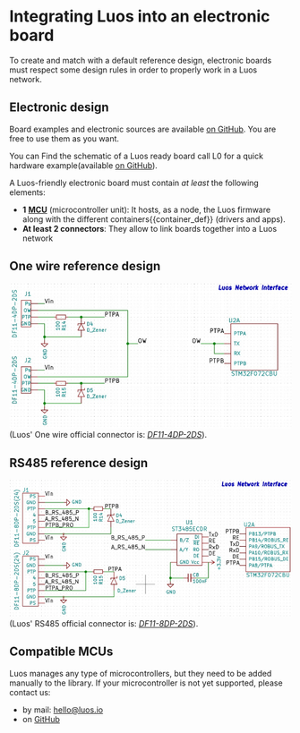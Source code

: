 # Integrating Luos into an electronic board
To create and match with a default reference design, electronic boards must respect some design rules in order to properly work in a Luos network.

## Electronic design
Board examples and electronic sources are available <a href="https://github.com/Luos-io/Examples/tree/master/Projects" target="_blank">on GitHub</a>. You are free to use them as you want.

You can Find the schematic of a Luos ready board call L0 for a quick hardware example(available <a href="https://github.com/Luos-io/Examples/tree/master/Projects/0_electronics_basis/l0" target="_blank">on GitHub</a>).

A Luos-friendly electronic board must contain *at least* the following elements:
 - **1** <a href="https://en.wikipedia.org/wiki/Microcontroller" target="_blank">**MCU**</a> (microcontroller unit): It hosts, as a node, the Luos firmware along with the different <span class="cust_tooltip">containers<span class="cust_tooltiptext">{{container_def}}</span></span> (drivers and apps).
 - **At least 2 connectors**: They allow to link boards together into a Luos network 

## One wire reference design
![](../../../_assets/img/Luos_Network_Interface_OW.png)
(Luos' One wire official connector is: <a href="https://octopart.com/df11-4dp-2ds%2852%29-hirose-261749" target="_blank">*DF11-4DP-2DS*</a>).

## RS485 reference design
![](../../../_assets/img/Luos_Network_Interface_485.png)
(Luos' RS485 official connector is: <a href="https://octopart.com/df11-8dp-2ds%2824%29-hirose-39521447" target="_blank">*DF11-8DP-2DS*</a>).

 ## Compatible MCUs
 Luos manages any type of microcontrollers, but they need to be added manually to the library. If your microcontroller is not yet supported, please contact us:
  - by mail: <a href="mailto:hello@luos.io">hello@luos.io</a>
  - on <a href="https://github.com/Luos-io/Luos/issues/new?assignees=nicolas-rabault&labels=porting&template=porting-request.md&title=%5BMCU+PORTING%5D+" target="_blank">GitHub</a>

